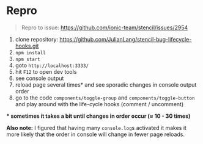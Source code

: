# Repro

> Repro to issue: https://github.com/ionic-team/stencil/issues/2954

1. clone repository: https://github.com/JulianLang/stencil-bug-lifecycle-hooks.git
2. `npm install`
3. `npm start`
4. goto `http://localhost:3333/`
5. hit `F12` to open dev tools
6. see console output
7. reload page several times\* and see sporadic changes in console output order
8. go to the code `components/toggle-group` and `components/toggle-button` and play around with the life-cycle hooks (comment / uncomment)

**\* sometimes it takes a bit until changes in order occur (≈ 10 - 30 times)**

**Also note:** I figured that having many `console.log`s activated it makes it more likely that the order in console will change in fewer page reloads.
